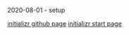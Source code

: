 2020-08-01 - setup

[initializr github page](https://github.com/spring-io/initializr) 
[initializr start page](https://start.spring.io/)


